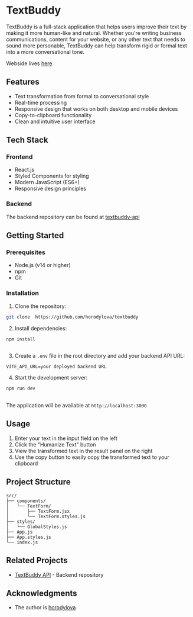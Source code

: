 # TextBuddy

TextBuddy is a full-stack application that helps users improve their text by making it more human-like and natural. Whether you're writing business communications, content for your website, or any other text that needs to sound more personable, TextBuddy can help transform rigid or formal text into a more conversational tone.

Webside lives [here](https://textbuddy-fawn.vercel.app/) 

## Features

- Text transformation from formal to conversational style
- Real-time processing
- Responsive design that works on both desktop and mobile devices
- Copy-to-clipboard functionality
- Clean and intuitive user interface

## Tech Stack

### Frontend
- React.js
- Styled Components for styling
- Modern JavaScript (ES6+)
- Responsive design principles

### Backend
The backend repository can be found at [textbuddy-api](https://github.com/horodylova/textbuddy)

## Getting Started

### Prerequisites
- Node.js (v14 or higher)
- npm 
- Git

### Installation

1. Clone the repository:
```bash
git clone  https://github.com/horodylova/textbuddy
```

2. Install dependencies:
```bash
npm install
 
```

3. Create a `.env` file in the root directory and add your backend API URL:
```
VITE_API_URL=your deployed backend URL
```

4. Start the development server:
```bash
npm run dev
 
```

The application will be available at `http://localhost:3000`

## Usage

1. Enter your text in the input field on the left
2. Click the "Humanize Text" button
3. View the transformed text in the result panel on the right
4. Use the copy button to easily copy the transformed text to your clipboard

## Project Structure

```
src/
├── components/
│   └── TextForm/
│       ├── TextForm.jsx
│       └── TextForm.styles.js
├── styles/
│   └── GlobalStyles.js
├── App.js
├── App.styles.js
└── index.js
```

## Related Projects

- [TextBuddy API](https://github.com/horodylova/textbuddy-api) - Backend repository

## Acknowledgments

- The author is [horodylova](https://github.com/horodylova)  
